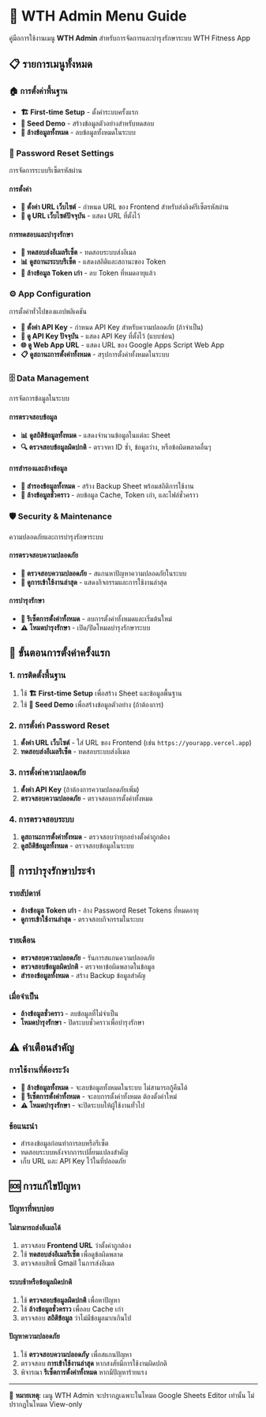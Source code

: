 # 🔧 WTH Admin Menu Guide

คู่มือการใช้งานเมนู **WTH Admin** สำหรับการจัดการและบำรุงรักษาระบบ WTH Fitness App

## 📋 รายการเมนูทั้งหมด

### 🏠 การตั้งค่าพื้นฐาน
- **🏗️ First-time Setup** - ตั้งค่าระบบครั้งแรก
- **🎯 Seed Demo** - สร้างข้อมูลตัวอย่างสำหรับทดสอบ
- **🧹 ล้างข้อมูลทั้งหมด** - ลบข้อมูลทั้งหมดในระบบ

### 🔐 Password Reset Settings
การจัดการระบบรีเซ็ตรหัสผ่าน

#### การตั้งค่า
- **🔗 ตั้งค่า URL เว็บไซต์** - กำหนด URL ของ Frontend สำหรับส่งลิงค์รีเซ็ตรหัสผ่าน
- **👀 ดู URL เว็บไซต์ปัจจุบัน** - แสดง URL ที่ตั้งไว้

#### การทดสอบและบำรุงรักษา
- **📧 ทดสอบส่งอีเมลรีเซ็ต** - ทดสอบระบบส่งอีเมล
- **📊 ดูสถานะระบบรีเซ็ต** - แสดงสถิติและสถานะของ Token
- **🧹 ล้างข้อมูล Token เก่า** - ลบ Token ที่หมดอายุแล้ว

### ⚙️ App Configuration
การตั้งค่าทั่วไปของแอปพลิเคชัน

- **🔑 ตั้งค่า API Key** - กำหนด API Key สำหรับความปลอดภัย (ถ้าจำเป็น)
- **📝 ดู API Key ปัจจุบัน** - แสดง API Key ที่ตั้งไว้ (แบบซ่อน)
- **🌐 ดู Web App URL** - แสดง URL ของ Google Apps Script Web App
- **📋 ดูสถานะการตั้งค่าทั้งหมด** - สรุปการตั้งค่าทั้งหมดในระบบ

### 🗄️ Data Management
การจัดการข้อมูลในระบบ

#### การตรวจสอบข้อมูล
- **📊 ดูสถิติข้อมูลทั้งหมด** - แสดงจำนวนข้อมูลในแต่ละ Sheet
- **🔍 ตรวจสอบข้อมูลผิดปกติ** - ตรวจหา ID ซ้ำ, ข้อมูลว่าง, หรือข้อผิดพลาดอื่นๆ

#### การสำรองและล้างข้อมูล
- **💾 สำรองข้อมูลทั้งหมด** - สร้าง Backup Sheet พร้อมสถิติการใช้งาน
- **🧹 ล้างข้อมูลชั่วคราว** - ลบข้อมูล Cache, Token เก่า, และไฟล์ชั่วคราว

### 🛡️ Security & Maintenance
ความปลอดภัยและการบำรุงรักษาระบบ

#### การตรวจสอบความปลอดภัย
- **🔐 ตรวจสอบความปลอดภัย** - สแกนหาปัญหาความปลอดภัยในระบบ
- **👥 ดูการเข้าใช้งานล่าสุด** - แสดงกิจกรรมและการใช้งานล่าสุด

#### การบำรุงรักษา
- **🔄 รีเซ็ตการตั้งค่าทั้งหมด** - ลบการตั้งค่าทั้งหมดและเริ่มต้นใหม่
- **⚠️ โหมดบำรุงรักษา** - เปิด/ปิดโหมดบำรุงรักษาระบบ

## 🚀 ขั้นตอนการตั้งค่าครั้งแรก

### 1. การติดตั้งพื้นฐาน
1. ใช้ **🏗️ First-time Setup** เพื่อสร้าง Sheet และข้อมูลพื้นฐาน
2. ใช้ **🎯 Seed Demo** เพื่อสร้างข้อมูลตัวอย่าง (ถ้าต้องการ)

### 2. การตั้งค่า Password Reset
1. **ตั้งค่า URL เว็บไซต์** - ใส่ URL ของ Frontend (เช่น `https://yourapp.vercel.app`)
2. **ทดสอบส่งอีเมลรีเซ็ต** - ทดสอบระบบส่งอีเมล

### 3. การตั้งค่าความปลอดภัย
1. **ตั้งค่า API Key** (ถ้าต้องการความปลอดภัยเพิ่ม)
2. **ตรวจสอบความปลอดภัย** - ตรวจสอบการตั้งค่าทั้งหมด

### 4. การตรวจสอบระบบ
1. **ดูสถานะการตั้งค่าทั้งหมด** - ตรวจสอบว่าทุกอย่างตั้งค่าถูกต้อง
2. **ดูสถิติข้อมูลทั้งหมด** - ตรวจสอบข้อมูลในระบบ

## 🔧 การบำรุงรักษาประจำ

### รายสัปดาห์
- **ล้างข้อมูล Token เก่า** - ล้าง Password Reset Tokens ที่หมดอายุ
- **ดูการเข้าใช้งานล่าสุด** - ตรวจสอบกิจกรรมในระบบ

### รายเดือน
- **ตรวจสอบความปลอดภัย** - รันการสแกนความปลอดภัย
- **ตรวจสอบข้อมูลผิดปกติ** - ตรวจหาข้อผิดพลาดในข้อมูล
- **สำรองข้อมูลทั้งหมด** - สร้าง Backup ข้อมูลสำคัญ

### เมื่อจำเป็น
- **ล้างข้อมูลชั่วคราว** - ลบข้อมูลที่ไม่จำเป็น
- **โหมดบำรุงรักษา** - ปิดระบบชั่วคราวเพื่อบำรุงรักษา

## ⚠️ คำเตือนสำคัญ

### การใช้งานที่ต้องระวัง
- **🧹 ล้างข้อมูลทั้งหมด** - จะลบข้อมูลทั้งหมดในระบบ ไม่สามารถกู้คืนได้
- **🔄 รีเซ็ตการตั้งค่าทั้งหมด** - จะลบการตั้งค่าทั้งหมด ต้องตั้งค่าใหม่
- **⚠️ โหมดบำรุงรักษา** - จะปิดระบบให้ผู้ใช้งานทั่วไป

### ข้อแนะนำ
- สำรองข้อมูลก่อนทำการลบหรือรีเซ็ต
- ทดสอบระบบหลังจากการเปลี่ยนแปลงสำคัญ
- เก็บ URL และ API Key ไว้ในที่ปลอดภัย

## 🆘 การแก้ไขปัญหา

### ปัญหาที่พบบ่อย

#### ไม่สามารถส่งอีเมลได้
1. ตรวจสอบ **Frontend URL** ว่าตั้งค่าถูกต้อง
2. ใช้ **ทดสอบส่งอีเมลรีเซ็ต** เพื่อดูข้อผิดพลาด
3. ตรวจสอบสิทธิ์ Gmail ในการส่งอีเมล

#### ระบบช้าหรือข้อมูลผิดปกติ
1. ใช้ **ตรวจสอบข้อมูลผิดปกติ** เพื่อหาปัญหา
2. ใช้ **ล้างข้อมูลชั่วคราว** เพื่อลบ Cache เก่า
3. ตรวจสอบ **สถิติข้อมูล** ว่าไม่มีข้อมูลมากเกินไป

#### ปัญหาความปลอดภัย
1. ใช้ **ตรวจสอบความปลอดภัy** เพื่อสแกนปัญหา
2. ตรวจสอบ **การเข้าใช้งานล่าสุด** หากสงสัยมีการใช้งานผิดปกติ
3. พิจารณา **รีเซ็ตการตั้งค่าทั้งหมด** หากมีปัญหาร้ายแรง

---

📱 **หมายเหตุ**: เมนู WTH Admin จะปรากฏเฉพาะในโหมด Google Sheets Editor เท่านั้น ไม่ปรากฏในโหมด View-only